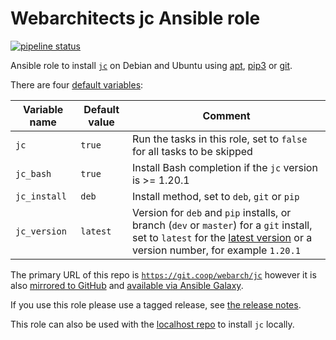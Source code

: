 # Webarchitects jc Ansible role 

[![pipeline status](https://git.coop/webarch/jc/badges/main/pipeline.svg)](https://git.coop/webarch/jc/-/commits/main)

Ansible role to install [`jc`](https://github.com/kellyjonbrazil/jc) on Debian and Ubuntu using [apt](https://github.com/kellyjonbrazil/jc/releases), [pip3](https://pypi.org/project/jc/) or [git](https://github.com/kellyjonbrazil/jc). 

There are four [default variables](defaults/main.yml):

| Variable name        | Default value    | Comment                                                                                                                                                                                                                           |
|----------------------|------------------|-----------------------------------------------------------------------------------------------------------------------------------------------------------------------------------------------------------------------------------|
| `jc`                 | `true`           | Run the tasks in this role, set to `false` for all tasks to be skipped                                                                                                                                                            |
| `jc_bash`            | `true`           | Install Bash completion if the `jc` version is >= 1.20.1                                                                                                                                                                          |
| `jc_install`         | `deb`            | Install method, set to `deb`, `git` or `pip`                                                                                                                                                                                      |
| `jc_version`         | `latest`         | Version for `deb` and `pip` installs, or branch (`dev` or `master`) for a `git` install, set to `latest` for the [latest version](https://github.com/kellyjonbrazil/jc/releases/latest) or a version number, for example `1.20.1` |


The primary URL of this repo is [`https://git.coop/webarch/jc`](https://git.coop/webarch/jc) however it is also [mirrored to GitHub](https://github.com/webarch-coop/ansible-role-jc) and [available via Ansible Galaxy](https://galaxy.ansible.com/chriscroome/jc).

If you use this role please use a tagged release, see [the release notes](https://git.coop/webarch/jc/-/releases).

This role can also be used with the [localhost repo](https://git.coop/webarch/localhost) to install `jc` locally.
